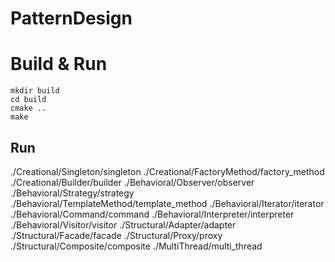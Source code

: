 # PatternDesign

# Build & Run
```
mkdir build
cd build
cmake ..
make

```
## Run
./Creational/Singleton/singleton
./Creational/FactoryMethod/factory_method
./Creational/Builder/builder
./Behavioral/Observer/observer
./Behavioral/Strategy/strategy
./Behavioral/TemplateMethod/template_method
./Behavioral/Iterator/iterator
./Behavioral/Command/command
./Behavioral/Interpreter/interpreter
./Behavioral/Visitor/visitor
./Structural/Adapter/adapter
./Structural/Facade/facade
./Structural/Proxy/proxy
./Structural/Composite/composite
./MultiThread/multi_thread